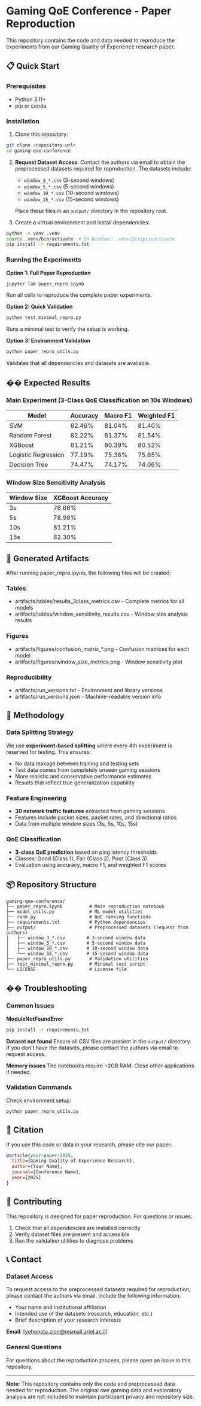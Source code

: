 # Gaming QoE Conference - Paper Reproduction

This repository contains the code and data needed to reproduce the experiments from our Gaming Quality of Experience research paper.

## 📋 Quick Start

### Prerequisites
- Python 3.11+ 
- pip or conda

### Installation

1. Clone this repository:
```bash
git clone <repository-url>
cd gaming-qoe-conference
```

2. **Request Dataset Access**: Contact the authors via email to obtain the preprocessed datasets required for reproduction. The datasets include:
   - `window_3_*.csv` (3-second windows)
   - `window_5_*.csv` (5-second windows) 
   - `window_10_*.csv` (10-second windows)
   - `window_15_*.csv` (15-second windows)

   Place these files in an `output/` directory in the repository root.

3. Create a virtual environment and install dependencies:
```bash
python -m venv .venv
source .venv/bin/activate  # On Windows: .venv\Scripts\activate
pip install -r requirements.txt
```

### Running the Experiments

**Option 1: Full Paper Reproduction**
```bash
jupyter lab paper_repro.ipynb
```
Run all cells to reproduce the complete paper experiments.

**Option 2: Quick Validation**
```bash
python test_minimal_repro.py
```
Runs a minimal test to verify the setup is working.

**Option 3: Environment Validation**
```bash
python paper_repro_utils.py
```
Validates that all dependencies and datasets are available.

## �� Expected Results

### Main Experiment (3-Class QoE Classification on 10s Windows)
| Model | Accuracy | Macro F1 | Weighted F1 |
|-------|----------|----------|-------------|
| SVM | 82.46% | 81.04% | 81.40% |
| Random Forest | 82.22% | 81.37% | 81.54% |
| XGBoost | 81.21% | 80.39% | 80.52% |
| Logistic Regression | 77.19% | 75.36% | 75.65% |
| Decision Tree | 74.47% | 74.17% | 74.06% |

### Window Size Sensitivity Analysis
| Window Size | XGBoost Accuracy |
|-------------|------------------|
| 3s | 76.66% |
| 5s | 78.98% |
| 10s | 81.21% |
| 15s | 82.30% |

## 📁 Generated Artifacts

After running paper_repro.ipynb, the following files will be created:

### Tables
- artifacts/tables/results_3class_metrics.csv - Complete metrics for all models
- artifacts/tables/window_sensitivity_results.csv - Window size analysis results

### Figures  
- artifacts/figures/confusion_matrix_*.png - Confusion matrices for each model
- artifacts/figures/window_size_metrics.png - Window sensitivity plot

### Reproducibility
- artifacts/run_versions.txt - Environment and library versions
- artifacts/run_versions.json - Machine-readable version info

## 🔬 Methodology

### Data Splitting Strategy
We use **experiment-based splitting** where every 4th experiment is reserved for testing. This ensures:
- No data leakage between training and testing sets
- Test data comes from completely unseen gaming sessions  
- More realistic and conservative performance estimates
- Results that reflect true generalization capability

### Feature Engineering
- **30 network traffic features** extracted from gaming sessions
- Features include packet sizes, packet rates, and directional ratios
- Data from multiple window sizes (3s, 5s, 10s, 15s)

### QoE Classification
- **3-class QoE prediction** based on ping latency thresholds
- Classes: Good (Class 1), Fair (Class 2), Poor (Class 3)
- Evaluation using accuracy, macro F1, and weighted F1 scores

## 📦 Repository Structure

```
gaming-qoe-conference/
├── paper_repro.ipynb          # Main reproduction notebook
├── model_utils.py             # ML model utilities
├── rank.py                    # QoE ranking functions  
├── requirements.txt           # Python dependencies
├── output/                    # Preprocessed datasets (request from authors)
│   ├── window_3_*.csv        # 3-second window data
│   ├── window_5_*.csv        # 5-second window data  
│   ├── window_10_*.csv       # 10-second window data
│   └── window_15_*.csv       # 15-second window data
├── paper_repro_utils.py       # Validation utilities
├── test_minimal_repro.py      # Minimal test script
└── LICENSE                    # License file
```

## �� Troubleshooting

### Common Issues

**ModuleNotFoundError**
```bash
pip install -r requirements.txt
```

**Dataset not found**
Ensure all CSV files are present in the `output/` directory. If you don't have the datasets, please contact the authors via email to request access.

**Memory issues**
The notebooks require ~2GB RAM. Close other applications if needed.

### Validation Commands

Check environment setup:
```bash
python paper_repro_utils.py
```

## 📄 Citation

If you use this code or data in your research, please cite our paper:

```bibtex
@article{your-paper-2025,
  title={Gaming Quality of Experience Research},
  author={Your Name},
  journal={Conference Name},
  year={2025}
}
```

## 🤝 Contributing

This repository is designed for paper reproduction. For questions or issues:
1. Check that all dependencies are installed correctly
2. Verify dataset files are present and accessible
3. Run the validation utilities to diagnose problems

## 📞 Contact

### Dataset Access
To request access to the preprocessed datasets required for reproduction, please contact the authors via email. Include the following information:
- Your name and institutional affiliation
- Intended use of the datasets (research, education, etc.)
- Brief description of your research interests

**Email**: [yehonata.zion@msmail.ariel.ac.il]

### General Questions
For questions about the reproduction process, please open an issue in this repository.

---

**Note**: This repository contains only the code and preprocessed data needed for reproduction. The original raw gaming data and exploratory analysis are not included to maintain participant privacy and repository size.
